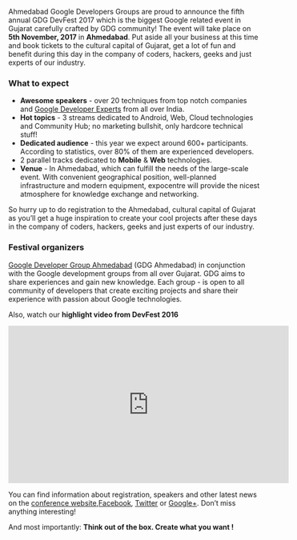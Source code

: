 Ahmedabad Google Developers Groups are proud to announce the fifth annual GDG DevFest 2017 which is the biggest Google related event in Gujarat carefully crafted by GDG community! The event will take place on **5th November, 2017** in **Ahmedabad**. Put aside all your business at this time and book tickets to the cultural capital of Gujarat, get a lot of fun and benefit during this day in the company of coders, hackers, geeks and just experts of our industry.
<!-- **9-10th of September** -->

### What to expect

* **Awesome speakers** - over 20 techniques from top notch companies and [Google Developer Experts](https://developers.google.com/experts/about) from all over India.
* **Hot topics** - 3 streams dedicated to Android, Web, Cloud technologies and Community Hub; no marketing bullshit, only hardcore technical stuff!
* **Dedicated audience** - this year we expect around 600+ participants. According to statistics, over 80% of them are experienced developers.
* 2 parallel tracks dedicated to **Mobile** & **Web** technologies.
* **Venue** - In Ahmedabad, which can fulfill the needs of the large-scale event. With convenient geographical position, well-planned infrastructure and modern equipment, expocentre will provide the nicest atmosphere for knowledge exchange and networking.

So hurry up to do registration to the Ahmedabad, cultural capital of Gujarat as you’ll get a huge inspiration to create your cool projects after these days in the company of coders, hackers, geeks and just experts of our industry.

### Festival organizers

[Google Developer Group Ahmedabad](http://www.gdgahmedabad.com/) (GDG Ahmedabad) in conjunction with the Google development groups from all over Gujarat. GDG aims to share experiences and gain new knowledge. Each group - is open to all community of developers that create exciting projects and share their experience with passion about Google technologies.

<!--
By the way, it’s pleasure to announce that [call for papers](https://docs.google.com/forms/d/1rNGi2oPOAZ84mKkL5ccDYUEp93cO0RJ4GZZ-NTmtkYg/viewform) is opened! Apply and share with us your knowledge and experience.
-->

Also, watch our **highlight video from DevFest 2016**

<iframe width="560" height="315" src="https://www.youtube.com/embed/KmO-tC3yw9E" frameborder="0" allowfullscreen></iframe>

You can find information about registration, speakers and other latest news on the [conference website](http://devfest.gdgahmedabad.com/),[Facebook](https://www.facebook.com/GDGAhmedabad), [Twitter](https://twitter.com/GDGAhmedabad) or [Google+](https://plus.google.com/+GdgAhmedabad). Don’t miss anything interesting!

And most importantly: **Think out of the box. Create what you want !**
